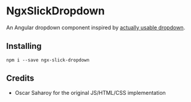 # NgxSlickDropdown
An Angular dropdown component inspired by [actually usable dropdown](https://codepen.io/oscarsaharoy/pen/JjEbReo).

## Installing
`npm i --save ngx-slick-dropdown`


## Credits
*  Oscar Saharoy for the original JS/HTML/CSS implementation
